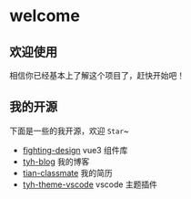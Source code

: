 # welcome

## 欢迎使用

相信你已经基本上了解这个项目了，赶快开始吧！

## 我的开源

下面是一些的我开源，欢迎 `Star`~

- [fighting-design](https://github.com/FightingDesign/fighting-design) vue3 组件库
- [tyh-blog](https://github.com/Tyh2001/tyh-blog) 我的博客
- [tian-classmate](https://github.com/Tyh2001/tian-classmate) 我的简历
- [tyh-theme-vscode](https://github.com/Tyh2001/tyh-theme-vscode) vscode 主题插件
